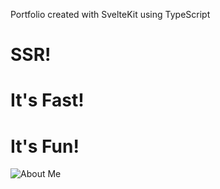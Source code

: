 Portfolio created with SvelteKit using TypeScript

# SSR!

# It's Fast!

# It's Fun!

![About Me](https://res.cloudinary.com/ushigoroshi/image/upload/f_auto,q_auto/v1618032233/aboutme_v7fbkg.png "About Me")